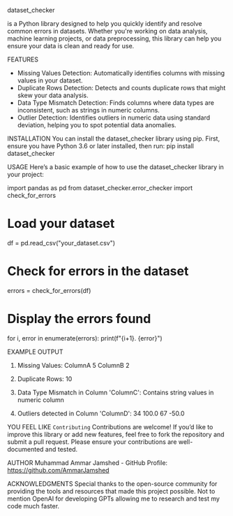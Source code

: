 dataset_checker

is a Python library designed to help you quickly identify and resolve common errors in datasets. Whether you're working on data analysis, machine learning projects, or data preprocessing, this library can help you ensure your data is clean and ready for use.

FEATURES
- Missing Values Detection: Automatically identifies columns with missing values in your dataset.
- Duplicate Rows Detection: Detects and counts duplicate rows that might skew your data analysis.
- Data Type Mismatch Detection: Finds columns where data types are inconsistent, such as strings in numeric columns.
- Outlier Detection: Identifies outliers in numeric data using standard deviation, helping you to spot potential data anomalies.

INSTALLATION
You can install the dataset_checker library using pip. First, ensure you have Python 3.6 or later installed, then run:
pip install dataset_checker

USAGE
Here’s a basic example of how to use the dataset_checker library in your project:

import pandas as pd
from dataset_checker.error_checker import check_for_errors

# Load your dataset
df = pd.read_csv("your_dataset.csv")

# Check for errors in the dataset
errors = check_for_errors(df)

# Display the errors found
for i, error in enumerate(errors):
    print(f"{i+1}. {error}")


EXAMPLE OUTPUT
1. Missing Values:
   ColumnA    5
   ColumnB    2

2. Duplicate Rows: 10

3. Data Type Mismatch in Column 'ColumnC': Contains string values in numeric column

4. Outliers detected in Column 'ColumnD':
   34     100.0
   67     -50.0



YOU FEEL LIKE `Contributing`
Contributions are welcome! If you’d like to improve this library or add new features, feel free to fork the repository and submit a pull request. Please ensure your contributions are well-documented and tested.


AUTHOR
Muhammad Ammar Jamshed - GitHub Profile: https://github.com/AmmarJamshed

ACKNOWLEDGMENTS
Special thanks to the open-source community for providing the tools and resources that made this project possible. Not to mention OpenAI for developing GPTs allowing me to research and test my code much faster.